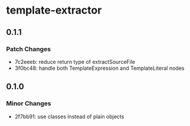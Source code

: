 # template-extractor

## 0.1.1

### Patch Changes

- 7c2eeeb: reduce return type of extractSourceFile
- 3f0bc48: handle both TemplateExpression and TemplateLiteral nodes

## 0.1.0

### Minor Changes

- 2f7bb91: use classes instead of plain objects
